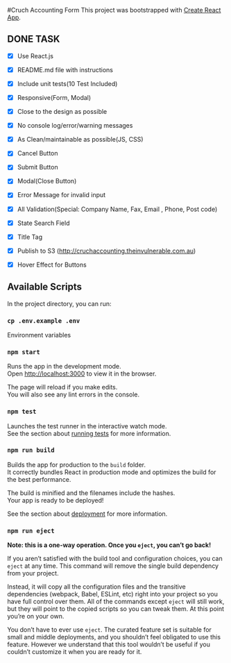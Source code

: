 #Cruch Accounting Form
This project was bootstrapped with [Create React App](https://github.com/facebook/create-react-app).

## DONE TASK
- [x] Use React.js
- [x] README.md file with instructions 
- [x] Include unit tests(10 Test Included)
- [x] Responsive(Form, Modal) 
- [x] Close to the design as possible
- [x] No console log/error/warning messages
- [x] As Clean/maintainable as possible(JS, CSS)
- [x] Cancel Button
- [x] Submit Button
- [x] Modal(Close Button)
- [x] Error Message for invalid input
- [x] All Validation(Special: Company Name, Fax, Email , Phone, Post code) 
- [x] State Search Field
- [x] Title Tag
- [x] Publish to S3 (http://cruchaccounting.theinvulnerable.com.au)
- [x] Hover Effect for Buttons



## Available Scripts

In the project directory, you can run:
### `cp .env.example .env`
Environment variables 

### `npm start`

Runs the app in the development mode.<br />
Open [http://localhost:3000](http://localhost:3000) to view it in the browser.

The page will reload if you make edits.<br />
You will also see any lint errors in the console.

### `npm test`

Launches the test runner in the interactive watch mode.<br />
See the section about [running tests](https://facebook.github.io/create-react-app/docs/running-tests) for more information.

### `npm run build`

Builds the app for production to the `build` folder.<br />
It correctly bundles React in production mode and optimizes the build for the best performance.

The build is minified and the filenames include the hashes.<br />
Your app is ready to be deployed!

See the section about [deployment](https://facebook.github.io/create-react-app/docs/deployment) for more information.

### `npm run eject`

**Note: this is a one-way operation. Once you `eject`, you can’t go back!**

If you aren’t satisfied with the build tool and configuration choices, you can `eject` at any time. This command will remove the single build dependency from your project.

Instead, it will copy all the configuration files and the transitive dependencies (webpack, Babel, ESLint, etc) right into your project so you have full control over them. All of the commands except `eject` will still work, but they will point to the copied scripts so you can tweak them. At this point you’re on your own.

You don’t have to ever use `eject`. The curated feature set is suitable for small and middle deployments, and you shouldn’t feel obligated to use this feature. However we understand that this tool wouldn’t be useful if you couldn’t customize it when you are ready for it.

